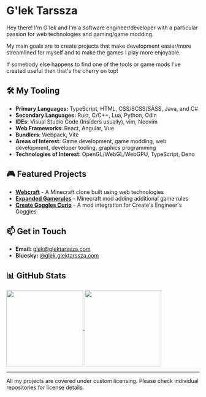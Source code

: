 # G'lek Tarssza #

Hey there! I'm G'lek and I'm a software engineer/developer with a particular passion for web technologies and gaming/game modding.

My main goals are to create projects that make development easier/more streamlined for myself and to make the games I play more enjoyable.

If somebody else happens to find one of the tools or game mods I've created useful then that's the cherry on top!

## 🛠️ My Tooling ##

- **Primary Languages:** TypeScript, HTML, CSS/SCSS/SASS, Java, and C#
- **Secondary Languages:** Rust, C/C++, Lua, Python, Odin
- **IDEs**: Visual Studio Code (Insiders usually), vim, Neovim
- **Web Frameworks**: React, Angular, Vue
- **Bundlers**: Webpack, Vite
- **Areas of Interest:** Game development, game modding, web development, developer tooling, graphics programming
- **Technologies of Interest**: OpenGL/WebGL/WebGPU, TypeScript, Deno

## 🎮 Featured Projects ##

- **[Webcraft](https://github.com/glektarssza/webcraft)** - A Minecraft clone built using web technologies
- **[Expanded Gamerules](https://github.com/glektarssza/minecraft-expanded-gamerules)** - Minecraft mod adding additional game rules
- **[Create Goggles Curio](https://github.com/glektarssza/minecraft-create-goggles-curio)** - A mod integration for Create's Engineer's Goggles

## 📫 Get in Touch ##

- **Email:** [glek@glektarssza.com](mailto:glek@glektarssza.com)
- **Bluesky:** [@glek.glektarssza.com](https://bsky.app/profile/glek.glektarssza.com)

## 📊 GitHub Stats ##

<a href="https://github.com/anuraghazra/github-readme-stats">
  <img height="200" align="center" src="https://github-readme-stats.vercel.app/api?username=glektarssza&theme=github_dark_dimmed&hide_rank=true" />
</a>
<a href="https://github.com/anuraghazra/convoychat">
  <img height="200" align="center" src="https://github-readme-stats.vercel.app/api/top-langs?username=glektarssza&theme=github_dark_dimmed&layout=compact&langs_count=8" />
</a>

---

All my projects are covered under custom licensing. Please check individual repositories for license details.
